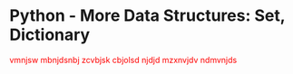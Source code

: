 <h1>Python - More Data Structures: Set, Dictionary</h1>
<p style="color:red;">vmnjsw mbnjdsnbj zcvbjsk cbjolsd njdjd mzxnvjdv ndmvnjds</p>